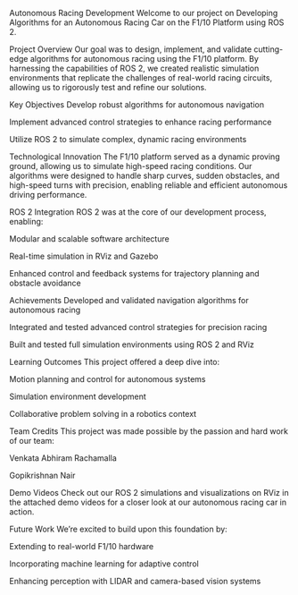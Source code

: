 Autonomous Racing Development
Welcome to our project on Developing Algorithms for an Autonomous Racing Car on the F1/10 Platform using ROS 2.

Project Overview
Our goal was to design, implement, and validate cutting-edge algorithms for autonomous racing using the F1/10 platform. By harnessing the capabilities of ROS 2, we created realistic simulation environments that replicate the challenges of real-world racing circuits, allowing us to rigorously test and refine our solutions.

Key Objectives
Develop robust algorithms for autonomous navigation

Implement advanced control strategies to enhance racing performance

Utilize ROS 2 to simulate complex, dynamic racing environments

Technological Innovation
The F1/10 platform served as a dynamic proving ground, allowing us to simulate high-speed racing conditions. Our algorithms were designed to handle sharp curves, sudden obstacles, and high-speed turns with precision, enabling reliable and efficient autonomous driving performance.

ROS 2 Integration
ROS 2 was at the core of our development process, enabling:

Modular and scalable software architecture

Real-time simulation in RViz and Gazebo

Enhanced control and feedback systems for trajectory planning and obstacle avoidance

Achievements
Developed and validated navigation algorithms for autonomous racing

Integrated and tested advanced control strategies for precision racing

Built and tested full simulation environments using ROS 2 and RViz

Learning Outcomes
This project offered a deep dive into:

Motion planning and control for autonomous systems

Simulation environment development

Collaborative problem solving in a robotics context

Team Credits
This project was made possible by the passion and hard work of our team:

Venkata Abhiram Rachamalla

Gopikrishnan Nair

Demo Videos
Check out our ROS 2 simulations and visualizations on RViz in the attached demo videos for a closer look at our autonomous racing car in action.

Future Work
We’re excited to build upon this foundation by:

Extending to real-world F1/10 hardware

Incorporating machine learning for adaptive control

Enhancing perception with LIDAR and camera-based vision systems
